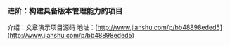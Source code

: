 ### 进阶：构建具备版本管理能力的项目

介绍：文章演示项目源码 
地址：[http://www.jianshu.com/p/bb48898eded5](http://www.jianshu.com/p/bb48898eded5)
